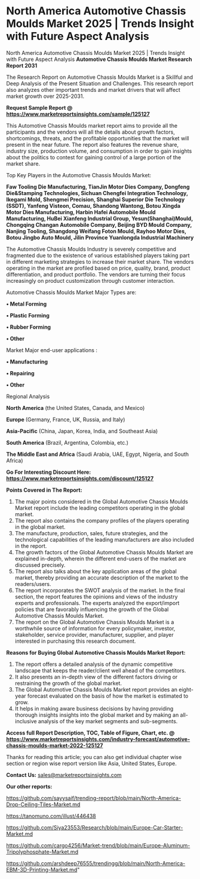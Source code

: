# North America Automotive Chassis Moulds Market 2025 | Trends Insight with Future Aspect Analysis
 North America Automotive Chassis Moulds Market 2025 | Trends Insight with Future Aspect Analysis
<strong>Automotive Chassis Moulds Market Research Report 2031</strong>

The Research Report on Automotive Chassis Moulds Market is a Skillful and Deep Analysis of the Present Situation and Challenges. This research report also analyzes other important trends and market drivers that will affect market growth over 2025-2031.

<strong>Request Sample Report @ <a href=https://www.marketreportsinsights.com/sample/125127>https://www.marketreportsinsights.com/sample/125127</a></strong>

This Automotive Chassis Moulds market report aims to provide all the participants and the vendors will all the details about growth factors, shortcomings, threats, and the profitable opportunities that the market will present in the near future. The report also features the revenue share, industry size, production volume, and consumption in order to gain insights about the politics to contest for gaining control of a large portion of the market share.

Top Key Players in the Automotive Chassis Moulds Market:

<strong>Faw Tooling Die Manufacturing, TianJin Motor Dies Company, Dongfeng Die&Stamping Technologies, Sichuan Chengfei Integration Technology, Ikegami Mold, Shengmei Precision, Shanghai Superior Die Technology (SSDT), Yanfeng Visteon, Comau, Shandong Wantong, Botou Xingda Motor Dies Manufacturing, Harbin Hafei Automobile Mould Manufacturing, HuBei Xianfeng Industrial Group, Yesun(Shanghai)Mould, Chongqing Changan Automobile Company, Beijing BYD Mould Company, Nanjing Tooling, Shangdong Weifang Foton Mould, Rayhoo Motor Dies, Botou Jingbo Auto Mould, Jilin Province Yuanlongda Industrial Machinery</strong>

The Automotive Chassis Moulds Industry is severely competitive and fragmented due to the existence of various established players taking part in different marketing strategies to increase their market share. The vendors operating in the market are profiled based on price, quality, brand, product differentiation, and product portfolio. The vendors are turning their focus increasingly on product customization through customer interaction.

Automotive Chassis Moulds Market Major Types are:

<strong>• Metal Forming

• Plastic Forming

• Rubber Forming

• Other</strong>

Market Major end-user applications :

<strong>• Manufacturing

• Repairing

• Other</strong>

Regional Analysis

</u><strong><b>North America</b></strong> (the United States, Canada, and Mexico)

<strong><b>Europe </b></strong>(Germany, France, UK, Russia, and Italy)

<strong><b>Asia-Pacific</b></strong> (China, Japan, Korea, India, and Southeast Asia)

<strong><b>South America</b></strong> (Brazil, Argentina, Colombia, etc.)

<strong><b>The Middle East and Africa</b></strong> (Saudi Arabia, UAE, Egypt, Nigeria, and South Africa)

<strong>Go For Interesting Discount Here: <a href=https://www.marketreportsinsights.com/discount/125127>https://www.marketreportsinsights.com/discount/125127</a></strong>

<strong>Points Covered in The Report:</strong>
<ol>
  <li>The major points considered in the Global Automotive Chassis Moulds Market report include the leading competitors operating in the global market.</li>
  <li>The report also contains the company profiles of the players operating in the global market.</li>
  <li>The manufacture, production, sales, future strategies, and the technological capabilities of the leading manufacturers are also included in the report.</li>
  <li>The growth factors of the Global Automotive Chassis Moulds Market are explained in-depth, wherein the different end-users of the market are discussed precisely.</li>
  <li>The report also talks about the key application areas of the global market, thereby providing an accurate description of the market to the readers/users.</li>
  <li>The report incorporates the SWOT analysis of the market. In the final section, the report features the opinions and views of the industry experts and professionals. The experts analyzed the export/import policies that are favorably influencing the growth of the Global Automotive Chassis Moulds Market.</li>
  <li>The report on the Global Automotive Chassis Moulds Market is a worthwhile source of information for every policymaker, investor, stakeholder, service provider, manufacturer, supplier, and player interested in purchasing this research document.</li>
</ol>
<strong>Reasons for Buying Global Automotive Chassis Moulds Market Report:</strong>

<ol>
  <li>The report offers a detailed analysis of the dynamic competitive landscape that keeps the reader/client well ahead of the competitors.</li>
  <li>It also presents an in-depth view of the different factors driving or restraining the growth of the global market.</li>
  <li>The Global Automotive Chassis Moulds Market report provides an eight-year forecast evaluated on the basis of how the market is estimated to grow.</li>
  <li>It helps in making aware business decisions by having providing thorough insights insights into the global market and by making an all-inclusive analysis of the key market segments and sub-segments.</li>
</ol>
<strong>Access full Report Description, TOC, Table of Figure, Chart, etc. @ <a href=https://www.marketreportsinsights.com/industry-forecast/automotive-chassis-moulds-market-2022-125127>https://www.marketreportsinsights.com/industry-forecast/automotive-chassis-moulds-market-2022-125127</a></strong>


Thanks for reading this article; you can also get individual chapter wise section or region wise report version like Asia, United States, Europe.

<strong>Contact Us:</strong>
sales@marketreportsinsights.com

<strong>Our other reports:</strong>

<a href=https://github.com/sayysaif/trending-report/blob/main/North-America-Drop-Ceiling-Tiles-Market.md>https://github.com/sayysaif/trending-report/blob/main/North-America-Drop-Ceiling-Tiles-Market.md</a>

<a href=https://tanomuno.com/illust/446438>https://tanomuno.com/illust/446438</a>

<a href=https://github.com/Siya23553/Research/blob/main/Europe-Car-Starter-Market.md>https://github.com/Siya23553/Research/blob/main/Europe-Car-Starter-Market.md</a>

<a href=https://github.com/cargo4256/Market-trend/blob/main/Europe-Aluminum-Tripolyphosphate-Market.md>https://github.com/cargo4256/Market-trend/blob/main/Europe-Aluminum-Tripolyphosphate-Market.md</a>

<a href=https://github.com/arshdeep76555/trendingg/blob/main/North-America-EBM-3D-Printing-Market.md>https://github.com/arshdeep76555/trendingg/blob/main/North-America-EBM-3D-Printing-Market.md</a>"
